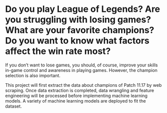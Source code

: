 # Do you play League of Legends? Are you struggling with losing games? What are your favorite champions? Do you want to know what factors affect the win rate most?

If you don’t want to lose games, you should, of course, improve your skills in-game control and awareness in playing games. However, the champion selection is also important. 

This project will first extract the data about champions of Patch 11.17 by web scraping. Once data extraction is completed, data wrangling and feature engineering will be processed before implementing machine learning models. A variety of machine learning models are deployed to fit the dataset.  

